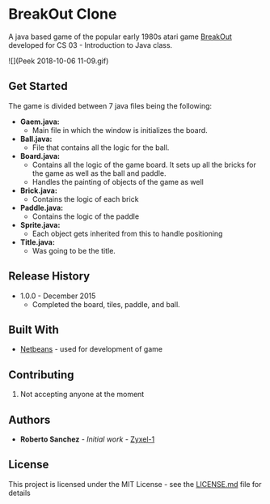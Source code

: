 
# BreakOut Clone
A java based game of the popular early 1980s atari game [BreakOut](https://en.wikipedia.org/wiki/Breakout_(video_game)) developed for CS 03 - Introduction to Java class.

![](Peek 2018-10-06 11-09.gif)

## Get Started

The game is divided between 7 java files being the following:

 - **Gaem.java:** 
	 - Main file in which the window is initializes the board.
 - **Ball.java:**
	 - File that contains all the logic for the ball. 
 - **Board.java:**
	 - Contains all the logic of the game board. It sets up all the bricks for the game as well as the ball and paddle. 
	 - Handles the painting of objects of the game as well
 - **Brick.java:**
	 - Contains the logic of each brick
 - **Paddle.java:**
	 - Contains the logic of the paddle
 - **Sprite.java:**
	 - Each object gets inherited from this to handle positioning
 - **Title.java:**
	 - Was going to be the title.

## Release History
	
* 1.0.0 - December 2015
    * Completed the board, tiles, paddle, and ball. 

## Built With

* [Netbeans](https://netbeans.org/downloads/) - used for development of game
## Contributing

1. Not accepting anyone at the moment

## Authors
* **Roberto Sanchez** - *Initial work* - [Zyxel-1](https://github.com/Zyxel-1)

## License

This project is licensed under the MIT License - see the [LICENSE.md](LICENSE.md) file for details
